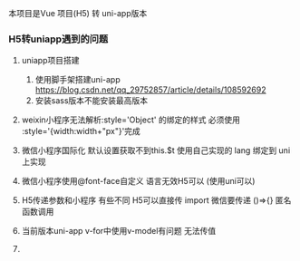 本项目是Vue 项目(H5) 转 uni-app版本

### H5转uniapp遇到的问题

1. uniapp项目搭建
	1. 使用脚手架搭建uni-app
	https://blog.csdn.net/qq_29752857/article/details/108592692
	2. 安装sass版本不能安装最高版本


2. weixin小程序无法解析:style='Object' 的绑定的样式 必须使用 :style='{width:width+"px"}'完成 
3. 微信小程序国际化 默认设置获取不到this.$t 使用自己实现的 lang 绑定到 uni上实现
4. 微信小程序使用@font-face自定义 语言无效H5可以  (使用uni可以)
5. H5传递参数和小程序 有些不同 H5可以直接传 import 微信要传递 ()=>{} 匿名函数调用
6. 当前版本uni-app v-for中使用v-model有问题 无法传值
7. 
